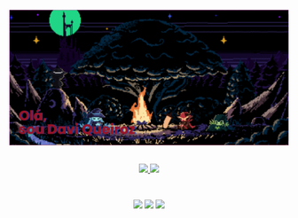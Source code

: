 
</p align="center">
<img src="https://github.com/Sr3284/Sr3284/blob/main/images/banner.png" />
<p align="center">

##

<div align="center">
  <a href="https://github.com/Sr3284">
  <img height="180em" src="https://github-readme-stats.vercel.app/api?username=Sr3284&show_icons=true&theme=tokyonight&include_all_commits=true&count_private=true"/>
  <img height="180em" src="https://github-readme-stats.vercel.app/api/top-langs/?username=Sr3284&layout=compact&langs_count=7&theme=tokyonight"/>
</div>

<div style="display: inline_block"><br>
<!--
  <img align="center" alt="Sr3284-C" height="30" width="40" src="https://raw.githubusercontent.com/devicons/devicon/master/icons/C/C-plain.svg">
  <img align="center" alt="" height="30" width="40" src="https://raw.githubusercontent.com/devicons/devicon/master/icons/typescript/typescript-plain.svg">
  <img align="center" alt="" height="30" width="40" src="https://raw.githubusercontent.com/devicons/devicon/master/icons/react/react-original.svg">
  <img align="center" alt="" height="30" width="40" src="https://raw.githubusercontent.com/devicons/devicon/master/icons/html5/html5-original.svg">
  <img align="center" alt="" height="30" width="40" src="https://raw.githubusercontent.com/devicons/devicon/master/icons/css3/css3-original.svg">
  <img align="center" alt="" height="30" width="40" src="https://raw.githubusercontent.com/devicons/devicon/master/icons/python/python-original.svg">
  <img align="center" alt="" height="30" width="40" src="https://raw.githubusercontent.com/devicons/devicon/master/icons/csharp/csharp-original.svg">
  <img align="right" alt="" height="150" style="border-radius:50px;" src="https://github.com/Sr3284/Sr3284/blob/main/images/AstroLouging.pngwidth=676&height=676">
  -->
</div>
  
  ##
 
<div align="center"> 
  <a href="https://instagram.com/davi.qzr" target="_blank"><img src="https://img.shields.io/badge/-Instagram-%23E4405F?style=for-the-badge&logo=instagram&logoColor=white" target="_blank"></a>
  <a href = "mailto:daviqzr@gmail.com"><img src="https://img.shields.io/badge/-Gmail-%23333?style=for-the-badge&logo=gmail&logoColor=white" target="_blank"></a>
  <a href="" target="_blank"><img src="https://img.shields.io/badge/-LinkedIn-%230077B5?style=for-the-badge&logo=linkedin&logoColor=white" target="_blank"></a> 
 
</div>
